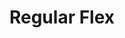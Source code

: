 ---
ee_id: '126'
site: '1'
type: '2'
url: 2011-119-regular-flex
title: Regular Flex
year: '2011'
display_year: '2011'
medium: Cobra Golf S3 Max Iron Set and Golf Clips
dims: 30.3 x 22 x 39.4 in
pitch: 'A couple of golf clubs placed in a row. '
ps:
live_url:
related:
youtube:
related_code:
imgs: regular-flex-2011-119-full-database-ka_1.jpg
subheading:
download:
add_credit:
commission:
layout: things-i-made
---